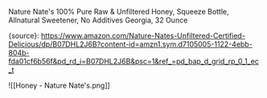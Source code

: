 Nature Nate's 100% Pure Raw & Unfiltered Honey, Squeeze Bottle, Allnatural Sweetener, No Additives Georgia, 32 Ounce

{source}: https://www.amazon.com/Nature-Nates-Unfiltered-Certified-Delicious/dp/B07DHL2J6B?content-id=amzn1.sym.d7105005-1122-4ebb-804b-fda01cf6b56f&pd_rd_i=B07DHL2J6B&psc=1&ref_=pd_bap_d_grid_rp_0_1_ec_t

![[Honey - Nature Nate's.png]]